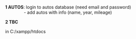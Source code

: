 **1 AUTOS**: login to autos database (need email and password)<br />
&emsp;&emsp;&emsp;&emsp; - add autos with info (name, year, mileage)<br />

**2 TBC**

in C:/xampp/htdocs
